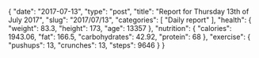 {
    "date": "2017-07-13",
    "type": "post",
    "title": "Report for Thursday 13th of July 2017",
    "slug": "2017\/07\/13",
    "categories": [
        "Daily report"
    ],
    "health": {
        "weight": 83.3,
        "height": 173,
        "age": 13357
    },
    "nutrition": {
        "calories": 1943.06,
        "fat": 166.5,
        "carbohydrates": 42.92,
        "protein": 68
    },
    "exercise": {
        "pushups": 13,
        "crunches": 13,
        "steps": 9646
    }
}